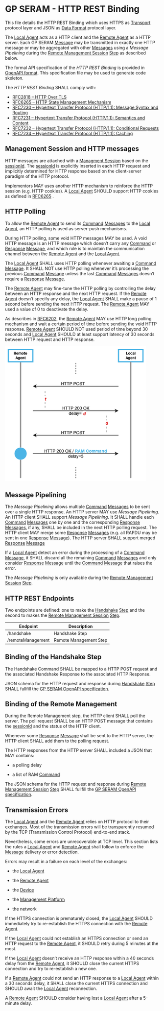 GP SERAM - HTTP REST Binding
============================

This file details the HTTP REST Binding which uses HTTPS as [Transport](GPSERAM__TerminologyAndDefinitions.md#Transport) protocol layer and JSON as [Data Format](GPSERAM__TerminologyAndDefinitions.md#DataFormat) protocol layer.

The [Local Agent](GPSERAM__TerminologyAndDefinitions.md#LocalAgent) acts as a HTTP client and the [Remote Agent](GPSERAM__TerminologyAndDefinitions.md#RemoteAgent) as a HTTP server. Each GP SERAM [Message](GPSERAM__TerminologyAndDefinitions.md#Message) may be transmitted in exactly one HTTP message or may be aggregated with other [Messages](GPSERAM__TerminologyAndDefinitions.md#Message) using a *Message Pipelining* during the [Remote Management Session](GPSERAM__TerminologyAndDefinitions.md#RemoteManagementSession) [Step](GPSERAM__TerminologyAndDefinitions.md#Step) as described below.

The formal API specification of the *HTTP REST Binding* is provided in [OpenAPI format](/spec/gpseram.yaml). This specification file may be used to generate code skeleton.

The *HTTP REST Binding* SHALL comply with:
- [RFC2818 – HTTP Over TLS](https://www.rfc-editor.org/rfc/rfc2818)
- [RFC6265 – HTTP State Management Mechanism](https://www.rfc-editor.org/rfc/rfc6265)
- [RFC7230 – Hypertext Transfer Protocol (HTTP/1.1): Message Syntax and Routing](https://www.rfc-editor.org/rfc/rfc7230)
- [RFC7231 – Hypertext Transfer Protocol (HTTP/1.1): Semantics and Content](https://www.rfc-editor.org/rfc/rfc7231)
- [RFC7232 – Hypertext Transfer Protocol (HTTP/1.1): Conditional Requests](https://www.rfc-editor.org/rfc/rfc7232)
- [RFC7234 – Hypertext Transfer Protocol (HTTP/1.1): Caching](https://www.rfc-editor.org/rfc/rfc7234)


Management Session and HTTP messages
------------------------------------

HTTP messages are attached with a [Managment Session](GPSERAM__TerminologyAndDefinitions.md#ManagementSession) based on the [sessionId](GPSERAM__TerminologyAndDefinitions.md#sessionId). The [sessionId](GPSERAM__TerminologyAndDefinitions.md#sessionId) is explicitly inserted in each HTTP request and implicitly determined for HTTP response based on the client-server paradigm of the HTTP protocol.

Implementors MAY uses another HTTP mechanism to reinforce the HTTP session (e.g. HTTP cookies). A [Local Agent](GPSERAM__TerminologyAndDefinitions.md#LocalAgent) SHOULD support HTTP cookies as defined in [RFC6265](https://www.rfc-editor.org/rfc/rfc6265) .

HTTP Polling
------------

To allow the [Remote Agent](GPSERAM__TerminologyAndDefinitions.md#RemoteAgent) to send its [Command](GPSERAM__TerminologyAndDefinitions.md#Command) [Messages](GPSERAM__TerminologyAndDefinitions.md#Message) to the [Local Agent](GPSERAM__TerminologyAndDefinitions.md#LocalAgent), an HTTP polling is used as server-push mechanisms.

During HTTP polling, some void HTTP messages MAY be used. A void HTTP message is an HTTP message which doesn’t carry any [Command](GPSERAM__TerminologyAndDefinitions.md#Command) or [Response](GPSERAM__TerminologyAndDefinitions.md#Response) [Message](GPSERAM__TerminologyAndDefinitions.md#Message), and which role is to maintain the communication channel between the [Remote Agent](GPSERAM__TerminologyAndDefinitions.md#RemoteAgent) and the [Local Agent](GPSERAM__TerminologyAndDefinitions.md#LocalAgent).

The [Local Agent](GPSERAM__TerminologyAndDefinitions.md#LocalAgent) SHALL uses HTTP polling whenever awaiting a [Command](GPSERAM__TerminologyAndDefinitions.md#Command) [Message](GPSERAM__TerminologyAndDefinitions.md#Message). It SHALL NOT use HTTP polling whenever it’s processing the previous [Command](GPSERAM__TerminologyAndDefinitions.md#Command) [Message](GPSERAM__TerminologyAndDefinitions.md#Message) unless the last [Command](GPSERAM__TerminologyAndDefinitions.md#Command) [Messages](GPSERAM__TerminologyAndDefinitions.md#Message) doesn’t require a [Response](GPSERAM__TerminologyAndDefinitions.md#Response) [Message](GPSERAM__TerminologyAndDefinitions.md#Message).

The [Remote Agent](GPSERAM__TerminologyAndDefinitions.md#RemoteAgent) may fine-tune the HTTP polling by controlling the delay between an HTTP response and the next HTTP request. If the [Remote Agent](GPSERAM__TerminologyAndDefinitions.md#RemoteAgent) doesn’t specify any delay, the [Local Agent](GPSERAM__TerminologyAndDefinitions.md#LocalAgent) SHALL make a pause of 1 second before sending the next HTTP request. The [Remote Agent](GPSERAM__TerminologyAndDefinitions.md#RemoteAgent) MAY used a value of 0 to deactivate the delay.

As describes in [RFC6202](https://www.rfc-editor.org/rfc/rfc6202.html), the [Remote Agent](GPSERAM__TerminologyAndDefinitions.md#RemoteAgent) MAY use HTTP long polling mechanism and wait a certain period of time before sending the void HTTP response.
[Remote Agent](GPSERAM__TerminologyAndDefinitions.md#RemoteAgent) SHOULD NOT used period of time beyond 30 seconds and [Local Agent](GPSERAM__TerminologyAndDefinitions.md#LocalAgent) SHOULD at least support latency of 30 seconds between HTTP request and HTTP response.

![HTTP polling](images/image11.png)

Message Pipelining
------------------

The *Message Pipelining* allows multiple [Command](GPSERAM__TerminologyAndDefinitions.md#Command) [Messages](GPSERAM__TerminologyAndDefinitions.md#Message) to be sent over a single HTTP response. An HTTP server MAY use *Message Pipelining*. An HTTP client SHALL support *Message Pipelining*. It SHALL handle each [Command](GPSERAM__TerminologyAndDefinitions.md#Command) [Messages](GPSERAM__TerminologyAndDefinitions.md#Message) one by one and the corresponding [Response](GPSERAM__TerminologyAndDefinitions.md#Response) [Messages](GPSERAM__TerminologyAndDefinitions.md#Message), if any, SHALL be included in the next HTTP polling request. The HTTP client MAY merge some [Response](GPSERAM__TerminologyAndDefinitions.md#Response) [Messages](GPSERAM__TerminologyAndDefinitions.md#Message) (e.g. all RAPDU may be sent in one [Response](GPSERAM__TerminologyAndDefinitions.md#Response) [Message](GPSERAM__TerminologyAndDefinitions.md#Message)). The HTTP server SHALL support merged [Response](GPSERAM__TerminologyAndDefinitions.md#Response) [Message](GPSERAM__TerminologyAndDefinitions.md#Message)

If a [Local Agent](GPSERAM__TerminologyAndDefinitions.md#LocalAgent) detect an error during the processing of a [Command](GPSERAM__TerminologyAndDefinitions.md#Command) [Message](GPSERAM__TerminologyAndDefinitions.md#Message), it SHALL discard all the remaining [Command](GPSERAM__TerminologyAndDefinitions.md#Command) [Messages](GPSERAM__TerminologyAndDefinitions.md#Message) and only consider [Response](GPSERAM__TerminologyAndDefinitions.md#Response) [Message](GPSERAM__TerminologyAndDefinitions.md#Message) until the [Command](GPSERAM__TerminologyAndDefinitions.md#Command) [Message](GPSERAM__TerminologyAndDefinitions.md#Message) that raises the error.

The *Message Pipelining* is only available during the [Remote Management Session](GPSERAM__TerminologyAndDefinitions.md#RemoteManagementSession) [Step](GPSERAM__TerminologyAndDefinitions.md#Step).

HTTP REST Endpoints
-------------------

Two endpoints are defined: one to make the [Handshake](GPSERAM__TerminologyAndDefinitions.md#Handshake) [Step](GPSERAM__TerminologyAndDefinitions.md#Step) and the second to makes the [Remote Management Session](GPSERAM__TerminologyAndDefinitions.md#RemoteManagementSession) [Step](GPSERAM__TerminologyAndDefinitions.md#Step).

| **Endpoint**      | **Description**        |
|-------------------|------------------------|
| /handshake        | Handshake Step         |
| /remoteManagement | Remote Management Step |

Binding of the Handshake Step
-----------------------------

The Handshake Command SHALL be mapped to a HTTP POST request and the associated Handshake Response to the associated HTTP Response.

JSON schema for the HTTP request and response during [Handshake](GPSERAM__TerminologyAndDefinitions.md#Handshake) [Step](GPSERAM__TerminologyAndDefinitions.md#Step) SHALL fullfill the [GP SERAM OpenAPI specification](/spec/gpseram.yaml).

Binding of the Remote Management
--------------------------------

During the Remote Management step, the HTTP client SHALL poll the server. The poll request SHALL be an HTTP POST message that contains the [sessionId](GPSERAM__TerminologyAndDefinitions.md#sessionId) and the status of the HTTP client.

Whenever some [Response](GPSERAM__TerminologyAndDefinitions.md#Response) [Message](GPSERAM__TerminologyAndDefinitions.md#Message) shall be sent to the HTTP server, the HTTP client SHALL add them to the polling request.

The HTTP responses from the HTTP server SHALL included a JSON that MAY contains:

- a polling delay

- a list of RAM [Command](GPSERAM__TerminologyAndDefinitions.md#Command)

The JSON schema for the HTTP request and response during [Remote Management Session](GPSERAM__TerminologyAndDefinitions.md#RemoteManagementSession) [Step](GPSERAM__TerminologyAndDefinitions.md#Step) SHALL fullfill the [GP SERAM OpenAPI specification](/spec/gpseram.yaml).

Transmission Errors
-------------------

The [Local Agent](GPSERAM__TerminologyAndDefinitions.md#LocalAgent) and the [Remote Agent](GPSERAM__TerminologyAndDefinitions.md#RemoteAgent) relies on HTTP protocol to their exchanges. Most of the transmission errors will be transparently resumed by the TCP (Transmission Control Protocol) end-to-end stack.

Nevertheless, some errors are unrecoverable at TCP level. This section lists the rules a [Local Agent](GPSERAM__TerminologyAndDefinitions.md#LocalAgent) and [Remote Agent](GPSERAM__TerminologyAndDefinitions.md#RemoteAgent) shall follow to enforce the [Message](GPSERAM__TerminologyAndDefinitions.md#Message) delivery or error detection.

Errors may result in a failure on each level of the exchanges:

-   the [Local Agent](GPSERAM__TerminologyAndDefinitions.md#LocalAgent)

-   the [Remote Agent](GPSERAM__TerminologyAndDefinitions.md#RemoteAgent)

-   the [Device](GPSERAM__TerminologyAndDefinitions.md#Device)

-   the [Management Platform](GPSERAM__TerminologyAndDefinitions.md#ManagementPlatform)

-   the network

If the HTTPS connection is prematurely closed, the [Local Agent](GPSERAM__TerminologyAndDefinitions.md#LocalAgent) SHOULD immediately try to re-establish the HTTPS connection with the [Remote Agent](GPSERAM__TerminologyAndDefinitions.md#RemoteAgent).

If the [Local Agent](GPSERAM__TerminologyAndDefinitions.md#LocalAgent) could not establish an HTTPS connection or send an HTTP request to the [Remote Agent](GPSERAM__TerminologyAndDefinitions.md#RemoteAgent), it SHOULD retry during 5 minutes at the most.

If the [Local Agent](GPSERAM__TerminologyAndDefinitions.md#LocalAgent) doesn’t receive an HTTP response within a 40 seconds delay from the [Remote Agent](GPSERAM__TerminologyAndDefinitions.md#RemoteAgent), it SHOULD close the current HTTPS connection and try to re-establish a new one.

If a [Remote Agent](GPSERAM__TerminologyAndDefinitions.md#RemoteAgent) could not send an HTTP response to a [Local Agent](GPSERAM__TerminologyAndDefinitions.md#LocalAgent) within a 30 seconds delay, it SHALL close the current HTTPS connection and SHOULD await the [Local Agent](GPSERAM__TerminologyAndDefinitions.md#LocalAgent) reconnection.

A [Remote Agent](GPSERAM__TerminologyAndDefinitions.md#RemoteAgent) SHOULD consider having lost a [Local Agent](GPSERAM__TerminologyAndDefinitions.md#LocalAgent) after a 5-minute delay.

